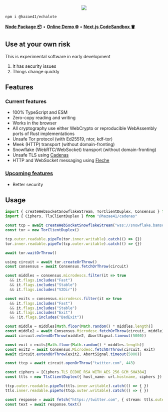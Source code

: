 <div align="center">
<img src="https://user-images.githubusercontent.com/4405263/219942970-2b5fb519-7bbe-491a-a12b-6b71040febe4.png" />
</div>

```bash
npm i @hazae41/echalote
```

[**Node Package 📦**](https://www.npmjs.com/package/@hazae41/echalote) • [**Online Demo 🌐**](https://echalote-example-next.vercel.app) • [**Next.js CodeSandbox 🪣**](https://codesandbox.io/p/github/hazae41/echalote-example-next)

## Use at your own risk

This is experimental software in early development

1. It has security issues
2. Things change quickly

## Features

### Current features
- 100% TypeScript and ESM
- Zero-copy reading and writing
- Works in the browser
- All cryptography use either WebCrypto or reproducible WebAssembly ports of Rust implementations
- Unsafe Tor protocol (with Ed25519, ntor, kdf-tor)
- Meek (HTTP) transport (without domain-fronting)
- Snowflake (WebRTC/WebSocket) transport (without domain-fronting)
- Unsafe TLS using [Cadenas](https://github.com/hazae41/cadenas)
- HTTP and WebSocket messaging using [Fleche](https://github.com/hazae41/fleche)

### [Upcoming features](https://github.com/sponsors/hazae41)
- Better security

## Usage

```typescript
import { createWebSocketSnowflakeStream, TorClientDuplex, Consensus } from "@hazae41/echalote"
import { Ciphers, TlsClientDuplex } from "@hazae41/cadenas"

const tcp = await createWebSocketSnowflakeStream("wss://snowflake.bamsoftware.com/")
const tor = new TorClientDuplex()

tcp.outer.readable.pipeTo(tor.inner.writable).catch(() => {})
tor.inner.readable.pipeTo(tcp.outer.writable).catch(() => {})

await tor.waitOrThrow()

using circuit = await tor.createOrThrow()
const consensus = await Consensus.fetchOrThrow(circuit)

const middles = consensus.microdescs.filter(it => true
  && it.flags.includes("Fast")
  && it.flags.includes("Stable")
  && it.flags.includes("V2Dir"))

const exits = consensus.microdescs.filter(it => true
  && it.flags.includes("Fast")
  && it.flags.includes("Stable")
  && it.flags.includes("Exit")
  && !it.flags.includes("BadExit"))

const middle = middles[Math.floor(Math.random() * middles.length)]
const middle2 = await Consensus.Microdesc.fetchOrThrow(circuit, middle)
await circuit.extendOrThrow(middle2, AbortSignal.timeout(5000))

const exit = exits[Math.floor(Math.random() * middles.length)]
const exit2 = await Consensus.Microdesc.fetchOrThrow(circuit, exit)
await circuit.extendOrThrow(exit2, AbortSignal.timeout(5000))

const ttcp = await circuit.openOrThrow("twitter.com", 443)

const ciphers = [Ciphers.TLS_ECDHE_RSA_WITH_AES_256_GCM_SHA384]
const ttls = new TlsClientDuplex({ host_name: url.hostname, ciphers })

ttcp.outer.readable.pipeTo(ttls.inner.writable).catch(() => { })
ttls.inner.readable.pipeTo(ttcp.outer.writable).catch(() => { })

const response = await fetch("https://twitter.com", { stream: ttls.outer })
const text = await response.text()
```
